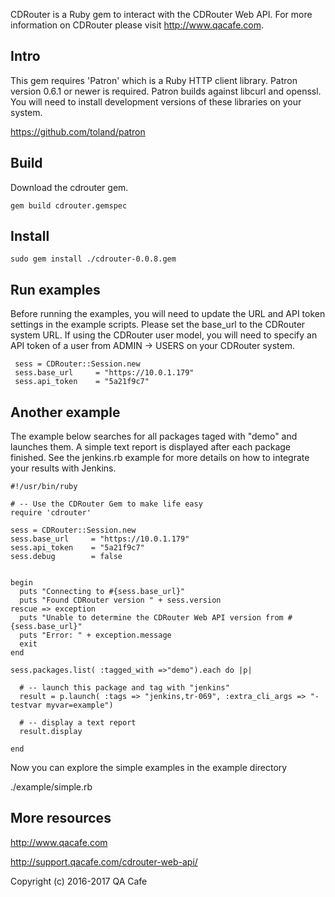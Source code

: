 CDRouter is a Ruby gem to interact with the CDRouter Web API. For more
information on CDRouter please visit http://www.qacafe.com.

## Intro

This gem requires 'Patron' which is a Ruby HTTP client library. Patron
version 0.6.1 or newer is required. Patron builds against libcurl and
openssl. You will need to install development versions of these
libraries on your system.

https://github.com/toland/patron

## Build

Download the cdrouter gem.
    
    gem build cdrouter.gemspec

## Install

    sudo gem install ./cdrouter-0.0.8.gem

## Run examples

Before running the examples, you will need to update the URL and API token
settings in the example scripts. Please set the base_url to the CDRouter
system URL. If using the CDRouter user model, you will need to specify an
API token of a user from ADMIN -> USERS on your CDRouter system.

     sess = CDRouter::Session.new
     sess.base_url     = "https://10.0.1.179"
     sess.api_token    = "5a21f9c7"


## Another example

The example below searches for all packages taged with "demo" and launches them.
A simple text report is displayed after each package finished. See the
jenkins.rb example for more details on how to integrate your results with
Jenkins.


``` text
#!/usr/bin/ruby

# -- Use the CDRouter Gem to make life easy
require 'cdrouter'

sess = CDRouter::Session.new
sess.base_url     = "https://10.0.1.179"
sess.api_token    = "5a21f9c7"
sess.debug        = false


begin
  puts "Connecting to #{sess.base_url}"
  puts "Found CDRouter version " + sess.version
rescue => exception
  puts "Unable to determine the CDRouter Web API version from #{sess.base_url}"
  puts "Error: " + exception.message
  exit
end

sess.packages.list( :tagged_with =>"demo").each do |p| 

  # -- launch this package and tag with "jenkins"
  result = p.launch( :tags => "jenkins,tr-069", :extra_cli_args => "-testvar myvar=example")

  # -- display a text report
  result.display

end
```


Now you can explore the simple examples in the example directory

./example/simple.rb


## More resources

http://www.qacafe.com

http://support.qacafe.com/cdrouter-web-api/

Copyright (c) 2016-2017 QA Cafe
